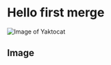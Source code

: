 # Hello first merge


![Image of Yaktocat](https://octodex.github.com/images/yaktocat.png)
## Image
